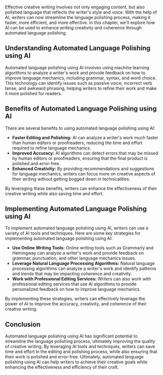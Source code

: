 
Effective creative writing involves not only engaging content, but also polished language that reflects the writer's style and voice. With the help of AI, writers can now streamline the language polishing process, making it faster, more efficient, and more effective. In this chapter, we'll explore how AI can be used to enhance writing creativity and coherence through automated language polishing.

Understanding Automated Language Polishing using AI
---------------------------------------------------

Automated language polishing using AI involves using machine learning algorithms to analyze a writer's work and provide feedback on how to improve language mechanics, including grammar, syntax, and word choice. This technology can identify issues such as passive voice, incorrect verb tense, and awkward phrasing, helping writers to refine their work and make it more polished for readers.

Benefits of Automated Language Polishing using AI
-------------------------------------------------

There are several benefits to using automated language polishing using AI:

* **Faster Editing and Polishing:** AI can analyze a writer's work much faster than human editors or proofreaders, reducing the time and effort required to refine language mechanics.
* **Improved Accuracy:** AI algorithms can detect errors that may be missed by human editors or proofreaders, ensuring that the final product is polished and error-free.
* **Enhanced Creativity:** By providing recommendations and suggestions for language mechanics, writers can focus more on creative aspects of their writing without getting bogged down in technicalities.

By leveraging these benefits, writers can enhance the effectiveness of their creative writing while also saving time and effort.

Implementing Automated Language Polishing using AI
--------------------------------------------------

To implement automated language polishing using AI, writers can use a variety of AI tools and techniques. Here are some key strategies for implementing automated language polishing using AI:

* **Use Online Writing Tools:** Online writing tools such as Grammarly and Hemingway can analyze a writer's work and provide feedback on grammar, punctuation, and other language mechanics issues.
* **Leverage Natural Language Processing Algorithms:** Natural language processing algorithms can analyze a writer's work and identify patterns and trends that may be impacting coherence and creativity.
* **Work with Professional Editing Services:** Writers can also work with professional editing services that use AI algorithms to provide personalized feedback on how to improve language mechanics.

By implementing these strategies, writers can effectively leverage the power of AI to improve the accuracy, creativity, and coherence of their creative writing.

Conclusion
----------

Automated language polishing using AI has significant potential to streamline the language polishing process, ultimately improving the quality of creative writing. By leveraging AI tools and techniques, writers can save time and effort in the editing and polishing process, while also ensuring that their work is polished and error-free. Ultimately, automated language polishing using AI can help writers to achieve their creative goals while enhancing the effectiveness and efficiency of their craft.

